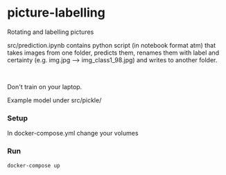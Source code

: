 # picture-labelling
Rotating and labelling pictures

src/prediction.ipynb contains python script (in notebook format atm) that takes images from one folder, predicts them, renames them with label and certainty (e.g. img.jpg --> img_class1_98.jpg) and writes to another folder.

&nbsp;

Don't train on your laptop.

Example model under src/pickle/ 

### Setup
In docker-compose.yml change your volumes

### Run
```docker-compose up```
